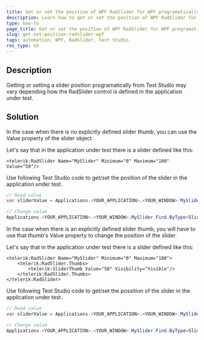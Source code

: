 ```yaml
---
title: Get or set the position of WPF RadSlider for WPF programatically
description: Learn how to get or set the position of WPF RadSlider for WPF programatically
type: how-to
page_title: Get or set the position of WPF RadSlider for WPF programatically
slug: get-set-position-radslider-wpf
tags: automation, WPF, RadSlider, Test Studio
res_type: kb
---
```


## Description
Getting or setting a slider position programatically from Test Studio may vary depending how the RadSlider control is defined in the application under test. 

## Solution
In the case when there is no explicitly defined slider thumb, you can use the Value property of the slider object.

Let's say that in the application under test there is a slider defined like this:

```XAML
<telerik:RadSlider Name="MySlider" Minimum="0" Maximum="100" Value="50"/>
```

Use following Test Studio code to get/set the position of the slider in the application under test.

```C#
// Read value
var sliderValue = Applications.<YOUR_APPLICATION>.<YOUR_WINDOW>.MySlider.Find.ByType<SliderThumb>().Value;

// Change value
Applications.<YOUR_APPLICATION>.<YOUR_WINDOW>.MySlider.Find.ByType<SliderThumb>().Value = 20;
```

In the case when there is an explicitly defined slider thumb, you will have to use that thumb's Value property to change the position of the slider.

Let's say that in the application under test there is a slider defined like this:

```XAML
<telerik:RadSlider Name="MySlider" Minimum="0" Maximum="100">
    <telerik:RadSlider.Thumbs>
        <telerik:SliderThumb Value="50" Visibility="Visible"/>
    </telerik:RadSlider.Thumbs>
</telerik:RadSlider>
```

Use following Test Studio code to get/set the possition of the slider in the application under test.

```C#
// Read value
var sliderValue = Applications.<YOUR_APPLICATION>.<YOUR_WINDOW>.MySlider.Find.ByType<SliderThumb>().Value;

// Change value
Applications.<YOUR_APPLICATION>.<YOUR_WINDOW>.MySlider.Find.ByType<SliderThumb>().Value = 20;
```